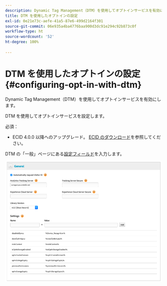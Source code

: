 ```yaml
---
description: Dynamic Tag Management（DTM）を使用してオプトインサービスを有効にします。
title: DTM を使用したオプトインの設定
exl-id: 0e21e73c-aefe-41a5-87e6-499d2164f301
source-git-commit: 06e935a4ba4776baa900d3dc91e294c92b873c0f
workflow-type: ht
source-wordcount: '52'
ht-degree: 100%

---
```


# DTM を使用したオプトインの設定 {#configuring-opt-in-with-dtm}

Dynamic Tag Management（DTM）を使用してオプトインサービスを有効にします。

DTM を使用してオプトインサービスを設定します。

必須：

* ECID 4.0.0 以降へのアップグレード。 [ECID のダウンロード](https://github.com/Adobe-Marketing-Cloud/id-service/releases)を参照してください。

DTM の「一般」ページにある[設定フィールド](/help/implementation-guides/opt-in-service/api.md)を入力します。

![](assets/DTM-example.png)
